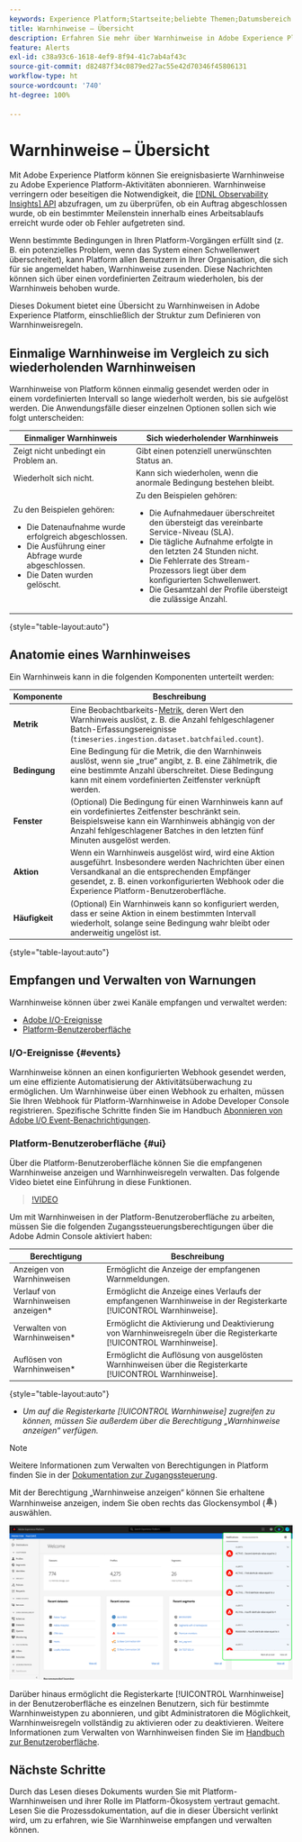 ```yaml
---
keywords: Experience Platform;Startseite;beliebte Themen;Datumsbereich
title: Warnhinweise – Übersicht
description: Erfahren Sie mehr über Warnhinweise in Adobe Experience Platform, einschließlich der Struktur der Definition von Warnhinweisregeln.
feature: Alerts
exl-id: c38a93c6-1618-4ef9-8f94-41c7ab4af43c
source-git-commit: d82487f34c0879ed27ac55e42d70346f45806131
workflow-type: ht
source-wordcount: '740'
ht-degree: 100%

---
```


# Warnhinweise – Übersicht

Mit Adobe Experience Platform können Sie ereignisbasierte Warnhinweise zu Adobe Experience Platform-Aktivitäten abonnieren. Warnhinweise verringern oder beseitigen die Notwendigkeit, die [[!DNL Observability Insights] API](../api/overview.md) abzufragen, um zu überprüfen, ob ein Auftrag abgeschlossen wurde, ob ein bestimmter Meilenstein innerhalb eines Arbeitsablaufs erreicht wurde oder ob Fehler aufgetreten sind.

Wenn bestimmte Bedingungen in Ihren Platform-Vorgängen erfüllt sind (z. B. ein potenzielles Problem, wenn das System einen Schwellenwert überschreitet), kann Platform allen Benutzern in Ihrer Organisation, die sich für sie angemeldet haben, Warnhinweise zusenden. Diese Nachrichten können sich über einen vordefinierten Zeitraum wiederholen, bis der Warnhinweis behoben wurde.

Dieses Dokument bietet eine Übersicht zu Warnhinweisen in Adobe Experience Platform, einschließlich der Struktur zum Definieren von Warnhinweisregeln.

## Einmalige Warnhinweise im Vergleich zu sich wiederholenden Warnhinweisen

Warnhinweise von Platform können einmalig gesendet werden oder in einem vordefinierten Intervall so lange wiederholt werden, bis sie aufgelöst werden. Die Anwendungsfälle dieser einzelnen Optionen sollen sich wie folgt unterscheiden:

| Einmaliger Warnhinweis | Sich wiederholender Warnhinweis |
| --- | --- |
| Zeigt nicht unbedingt ein Problem an. | Gibt einen potenziell unerwünschten Status an. |
| Wiederholt sich nicht. | Kann sich wiederholen, wenn die anormale Bedingung bestehen bleibt. |
| Zu den Beispielen gehören:<ul><li>Die Datenaufnahme wurde erfolgreich abgeschlossen.</li><li>Die Ausführung einer Abfrage wurde abgeschlossen.</li><li>Die Daten wurden gelöscht.</li></ul> | Zu den Beispielen gehören:<ul><li>Die Aufnahmedauer überschreitet den übersteigt das vereinbarte Service-Niveau (SLA).</li><li>Die tägliche Aufnahme erfolgte in den letzten 24 Stunden nicht.</li><li>Die Fehlerrate des Stream-Prozessors liegt über dem konfigurierten Schwellenwert.</li><li>Die Gesamtzahl der Profile übersteigt die zulässige Anzahl.</li></ul> |

{style=&quot;table-layout:auto&quot;}

## Anatomie eines Warnhinweises

Ein Warnhinweis kann in die folgenden Komponenten unterteilt werden:

| Komponente | Beschreibung |
| --- | --- |
| **Metrik** | Eine Beobachtbarkeits-[Metrik](../api/metrics.md#available-metrics), deren Wert den Warnhinweis auslöst, z. B. die Anzahl fehlgeschlagener Batch-Erfassungsereignisse (`timeseries.ingestion.dataset.batchfailed.count`). |
| **Bedingung** | Eine Bedingung für die Metrik, die den Warnhinweis auslöst, wenn sie „true“ angibt, z. B. eine Zählmetrik, die eine bestimmte Anzahl überschreitet. Diese Bedingung kann mit einem vordefinierten Zeitfenster verknüpft werden. |
| **Fenster** | (Optional) Die Bedingung für einen Warnhinweis kann auf ein vordefiniertes Zeitfenster beschränkt sein. Beispielsweise kann ein Warnhinweis abhängig von der Anzahl fehlgeschlagener Batches in den letzten fünf Minuten ausgelöst werden. |
| **Aktion** | Wenn ein Warnhinweis ausgelöst wird, wird eine Aktion ausgeführt. Insbesondere werden Nachrichten über einen Versandkanal an die entsprechenden Empfänger gesendet, z. B. einen vorkonfigurierten Webhook oder die Experience Platform-Benutzeroberfläche. |
| **Häufigkeit** | (Optional) Ein Warnhinweis kann so konfiguriert werden, dass er seine Aktion in einem bestimmten Intervall wiederholt, solange seine Bedingung wahr bleibt oder anderweitig ungelöst ist. |

{style=&quot;table-layout:auto&quot;}

## Empfangen und Verwalten von Warnungen

Warnhinweise können über zwei Kanäle empfangen und verwaltet werden:

* [Adobe I/O-Ereignisse](#events)
* [Platform-Benutzeroberfläche](#ui)

### I/O-Ereignisse {#events}

Warnhinweise können an einen konfigurierten Webhook gesendet werden, um eine effiziente Automatisierung der Aktivitätsüberwachung zu ermöglichen. Um Warnhinweise über einen Webhook zu erhalten, müssen Sie Ihren Webhook für Platform-Warnhinweise in Adobe Developer Console registrieren. Spezifische Schritte finden Sie im Handbuch [Abonnieren von Adobe I/O Event-Benachrichtigungen](./subscribe.md).

### Platform-Benutzeroberfläche {#ui}

Über die Platform-Benutzeroberfläche können Sie die empfangenen Warnhinweise anzeigen und Warnhinweisregeln verwalten. Das folgende Video bietet eine Einführung in diese Funktionen.

>[!VIDEO](https://video.tv.adobe.com/v/336218?quality=12&learn=on)

Um mit Warnhinweisen in der Platform-Benutzeroberfläche zu arbeiten, müssen Sie die folgenden Zugangssteuerungsberechtigungen über die Adobe Admin Console aktiviert haben:

| Berechtigung | Beschreibung |
| --- | --- |
| Anzeigen von Warnhinweisen | Ermöglicht die Anzeige der empfangenen Warnmeldungen. |
| Verlauf von Warnhinweisen anzeigen* | Ermöglicht die Anzeige eines Verlaufs der empfangenen Warnhinweise in der Registerkarte [!UICONTROL Warnhinweise]. |
| Verwalten von Warnhinweisen* | Ermöglicht die Aktivierung und Deaktivierung von Warnhinweisregeln über die Registerkarte [!UICONTROL Warnhinweise]. |
| Auflösen von Warnhinweisen* | Ermöglicht die Auflösung von ausgelösten Warnhinweisen über die Registerkarte [!UICONTROL Warnhinweise]. |

{style=&quot;table-layout:auto&quot;}

* *Um auf die Registerkarte [!UICONTROL Warnhinweise] zugreifen zu können, müssen Sie außerdem über die Berechtigung „Warnhinweise anzeigen“ verfügen.*

>[!NOTE]
>
>Weitere Informationen zum Verwalten von Berechtigungen in Platform finden Sie in der [Dokumentation zur Zugangssteuerung](../../access-control/ui/overview.md).

Mit der Berechtigung „Warnhinweise anzeigen“ können Sie erhaltene Warnhinweise anzeigen, indem Sie oben rechts das Glockensymbol (![Glockensymbol](../images/alerts/overview/icon.png)) auswählen.

![](../images/alerts/overview/ui.png)

Darüber hinaus ermöglicht die Registerkarte [!UICONTROL Warnhinweise] in der Benutzeroberfläche es einzelnen Benutzern, sich für bestimmte Warnhinweistypen zu abonnieren, und gibt Administratoren die Möglichkeit, Warnhinweisregeln vollständig zu aktivieren oder zu deaktivieren. Weitere Informationen zum Verwalten von Warnhinweisen finden Sie im [Handbuch zur Benutzeroberfläche](./ui.md).

## Nächste Schritte

Durch das Lesen dieses Dokuments wurden Sie mit Platform-Warnhinweisen und ihrer Rolle im Platform-Ökosystem vertraut gemacht. Lesen Sie die Prozessdokumentation, auf die in dieser Übersicht verlinkt wird, um zu erfahren, wie Sie Warnhinweise empfangen und verwalten können.
